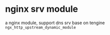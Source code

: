 # nginx srv module

a nginx module, support dns srv base on tengine  `ngx_http_upstream_dynamic_module`
